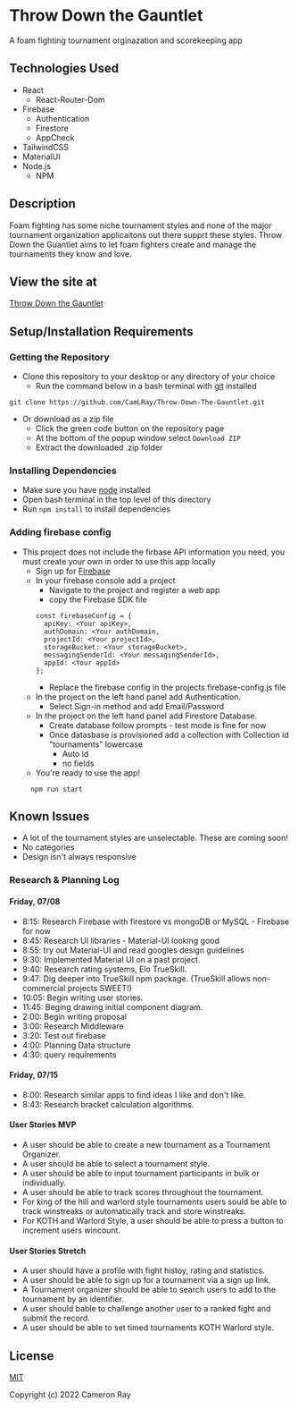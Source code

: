 # Throw Down the Gauntlet

A foam fighting tournament orginazation and scorekeeping app

## Technologies Used

* React
  * React-Router-Dom
* Firebase
  * Authentication
  * Firestore
  * AppCheck
* TailwindCSS
* MaterialUI
* Node.js
  * NPM

## Description

Foam fighting has some niche tournament styles and none of the major tournament organization applicaitons out there supprt these styles. Throw Down the Guantlet aims to let foam fighters create and manage the tournaments they know and love.

## View the site at
[Throw Down the Gauntlet](https://tournaments.blackspire.site/)

## Setup/Installation Requirements

### Getting the Repository

* Clone this repository to your desktop or any directory of your choice
  * Run the command below in a bash terminal with [git](https://github.com/git-guides/install-git) installed
```
git clone https://github.com/CamLRay/Throw-Down-The-Gauntlet.git
```
* Or download as a zip file
  * Click the green code button on the repository page
  * At the bottom of the popup window select `Download ZIP`
  * Extract the downloaded .zip folder

### Installing Dependencies

* Make sure you have [node](https://nodejs.org/en/download/) installed
* Open bash terminal in the top level of this directory
* Run `npm install` to install dependencies

### Adding firebase config

* This project does not include the firbase API information you need, you must create your own in order to use this app locally
  * Sign up for [Firebase](https://firebase.google.com/)
  * In your firebase console add a project
    * Navigate to the project and register a web app
    * copy the Firebase SDK file 
    ```
    const firebaseConfig = {
      apiKey: <Your apiKey>,
      authDomain: <Your authDomain,
      projectId: <Your projectId>,
      storageBucket: <Your storageBucket>,
      messagingSenderId: <Your messagingSenderId>,
      appId: <Your appId>
    };
    ```
    * Replace the firebase config in the projects firebase-config.js file
  * In the project on the left hand panel add Authentication.
    * Select Sign-in method and add Email/Password
  * In the project on the left hand panel add Firestore Database.
    * Create database follow prompts - test mode is fine for now 
    * Once datasbase is provisioned add a collection with Collection id "tournaments" lowercase
      * Auto id
      * no fields
  * You're ready to use the app!
  ```
    npm run start
  ```


## Known Issues
* A lot of the tournament styles are unselectable. These are coming soon!
* No categories
* Design isn't always responsive


### Research & Planning Log
#### Friday, 07/08
* 8:15: Research Firebase with firestore vs mongoDB or MySQL - Firebase for now
* 8:45: Research UI libraries - Material-UI looking good
* 8:55: try out Material-UI and read googles design guidelines
* 9:30: Implemented Material UI on a past project.
* 9:40: Research rating systems, Elo TrueSkill.
* 9:47: Dig deeper into TrueSkill npm package. (TrueSkill allows non-commercial projects SWEET!)
* 10:05: Begin writing user stories.
* 11:45: Beging drawing initial component diagram.
* 2:00: Begin writing proposal
* 3:00: Research Middleware
* 3:20: Test out firebase
* 4:00: Planning Data structure
* 4:30: query requirements


#### Friday, 07/15
* 8:00: Research similar apps to find ideas I like and don't like.
* 8:43: Research bracket calculation algorithms. 

#### User Stories MVP
* A user should be able to create a new tournament as a Tournament Organizer.
* A user should be able to select a tournament style.
* A user should be able to input tournament participants in bulk or individually.
* A user should be able to track scores throughout the tournament.
* For king of the hill and warlord style tournaments users sould be able to track winstreaks or automatically track and store winstreaks.
* For KOTH and Warlord Style, a user should be able to press a button to increment users wincount.

#### User Stories Stretch
* A user should have a profile with fight histoy, rating and statistics.
* A user should be able to sign up for a tournament via a sign up link.
* A Tournament organizer should be able to search users to add to the tournament by an identifier.
* A user should bable to challenge another user to a ranked fight and submit the record.
* A user should be able to set timed tournaments KOTH Warlord style.

## License

[MIT](https://opensource.org/licenses/MIT)

Copyright (c) 2022 Cameron Ray
